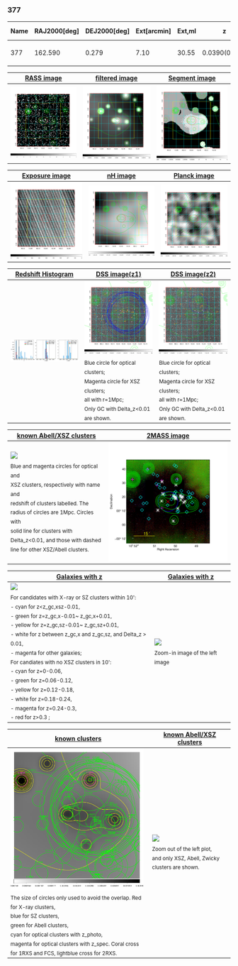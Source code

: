 <div STYLE="page-break-after: always;"></div>

### 377

|Name|RAJ2000[deg]|DEJ2000[deg] |Ext[arcmin]| Ext,ml | z | z_src| C|GC(XSZ,Delta_z<0.01)| GC(OPT,Delta_z<0.01)|GC| R_sig[arcmin] | R500[arcmin] | R500[Mpc]| CRsig[c/s] | CR500[c/s] |L500[1E44 erg/s]|F500[1E-12 erg/s/cm^2]| M500[1E14 Msun]|Tx[keV]|Cnt_sig|Beta|Rc[arcmin]|Comment|Alias|
|---|---|---|---|---|---|------|---|--------|---------|----------|---|---|---|---|---|---|---|---|---|---|---|---|---|---|
|377| 162.590| 0.279| 7.10| 30.55| 0.0390(0.005)| z1, z_opt| S| -| N| C, N, W| 29.638| 14.042| 0.651| 0.289(0.069)| 0.265(0.064)| 0.161(0.075)| 4.543(2.110)| 0.81(0.19)| 1.91(0.29)| 212.2| 0.719(-0.159+0.185)| 20.528(-5.577+5.382)| -| t353|

|[RASS image](../image/377/377_img.pdf)|[filtered image](../image/377/377_fil.pdf)|[Segment image](../image/377/377_seg.pdf)|
|-------------------|--------------------|-------------------|
| <img src="../image/377/377_img.png" width="300">  | <img src="../image/377/377_fil.png" width="300">   | <img src="../image/377/377_seg.png" width="300">  |

|[Exposure image](../image/377/377_mex.pdf)| [nH image](../image/377/377_nh.pdf)| [Planck image](../image/377/377_p.pdf)|
|-------------------|--------------------|-------------------|
|<img src="../image/377/377_mex.png" width="300">   | <img src="../image/377/377_nh.png" width="300">    | <img src="../image/377/377_p.png" width="300"> |

|[Redshift Histogram](../image/377/377_zg.pdf) | [DSS image(z1)](../image/377/377_dss_z1.pdf)      |  [DSS image(z2)](../image/377/377_dss_z2.pdf)    |
|-------------------|--------------------|-------------------|
|<img src="../image/377/377_zg.png" width="300"> |<img src="../image/377/377_dss_z1.png" width="300"> <sub><br>Blue circle for optical clusters; <br>Magenta circle for XSZ clusters; <br>all with r=1Mpc; <br>Only GC with Delta_z<0.01 are shown. </sub>| <img src="../image/377/377_dss_z2.png" width="300"><sub><br>Blue circle for optical clusters; <br>Magenta circle for XSZ clusters; <br>all with r=1Mpc; <br>Only GC with Delta_z<0.01 are shown. </sub> |

|[known Abell/XSZ clusters](../image/377/377_m.pdf) | [2MASS image](../image/377/377_2mass.pdf)      |
|-------------------|-------------------|
|<img src=../image/377/377_m.png width="300"> <br><sub>Blue and magenta circles for optical and <br>XSZ clusters, respectively with name and <br>redshift of clusters labelled. The <br>radius of circles are 1Mpc. Circles with <br>solid line for clusters with <br>Delta_z<0.01, and those with dashed <br>line for other XSZ/Abell clusters.        </sub>|<img src="../image/377/377_2mass.png" width="300">  |

|[Galaxies with z](../image/377/377_opt_ned.pdf) |[Galaxies with z](../image/377/377_opt_ned_zoom.pdf) |
|-------------------|-------------------|
| <img src=../image/377/377_opt_ned.png width="300"> <br><sub> For candidates with X-ray or SZ clusters within 10': <br> - cyan for z<z_gc,xsz-0.01, <br> - green for z=z_gc,x-0.01~ z_gc,x+0.01, <br> - yellow for z=z_gc,sz-0.01~ z_gc,sz+0.01, <br> - white for z between z_gc,x and z_gc,sz, and Delta_z > 0.01, <br> - magenta for other galaxies; <br>For candiates with no XSZ clusters in 10': <br> - cyan for z=0-0.06, <br> - green for z=0.06-0.12, <br> - yellow for z=0.12-0.18, <br> - white for z=0.18-0.24, <br> - magenta for z=0.24-0.3, <br> - red for z>0.3 ;  </sub>|<img src=../image/377/377_opt_ned_zoom.png width="300">  <br><sub> Zoom-in image of the left image</sub>|

|[known clusters](../image/377/377_gc.pdf) |[known Abell/XSZ clusters](../image/377/377_gc_large.pdf) |
|-------------------|-------------------|
| <img src=../image/377/377_gc.png width="300"> <br><sub> The size of circles only used to avoid the overlap. Red for X-ray clusters, <br> blue for SZ clusters, <br> green for Abell clusters, <br> cyan for optical clusters with z_photo, <br> magenta for optical clusters with z_spec. Coral cross for 1RXS and FCS, lightblue cross for 2RXS. </sub>|<img src=../image/377/377_gc_large.png width="300"> <br><sub> Zoom out of the left plot, <br> and only XSZ, Abell, Zwicky clusters are shown. </sub> |




